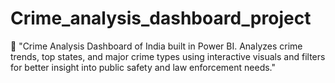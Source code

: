 # Crime_analysis_dashboard_project
🔎 "Crime Analysis Dashboard of India built in Power BI. Analyzes crime trends, top states, and major crime types using interactive visuals and filters for better insight into public safety and law enforcement needs."
